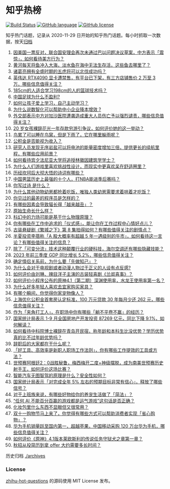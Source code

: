 # 知乎热榜
[![Build Status](https://github.com/ToWeLong/zhihu-hot-questions/workflows/CI/badge.svg)](https://github.com/ToWeLong/zhihu-hot-questions/actions)
[![GitHub language](https://img.shields.io/badge/language-golang-orange.svg)](https://golang.org/)
[![GitHub license](https://img.shields.io/github/license/ToWeLong/zhihu-hot-questions)](https://github.com/ToWeLong/zhihu-hot-questions/blob/main/LICENSE)

知乎热门话题，记录从 2020-11-29 日开始的知乎热门话题。每小时抓取一次数据，按天[归档](./archives)

<!-- BEGIN -->

1. [因美国一票反对，联合国安理会再次未通过巴以问题决议草案，中方表示「震惊」，如何看待美方行为？](https://www.zhihu.com/question/626784641)
1. [黄河每天将鱼冲入大海，淡水鱼在海中无法生存活，这些鱼去哪里了？](https://www.zhihu.com/question/626045818)
1. [诸葛亮拥有全盛时期的五虎将可以北伐成功吗？](https://www.zhihu.com/question/611330392)
1. [英伟达 RTX4090 显卡遭禁售，有平台已下架，有三方店铺售价 2 万至 3 万，哪些信息值得关注？](https://www.zhihu.com/question/626729476)
1. [185cm的人适合学习198cm的人的篮球技术吗？](https://www.zhihu.com/question/624989063)
1. [中国足球为什么不盈利?](https://www.zhihu.com/question/626642675)
1. [如何让孩子爱上学习，自己主动学习？](https://www.zhihu.com/question/623566080)
1. [为什么说数智化可以帮助中小企业降本增效 ?](https://www.zhihu.com/question/621666504)
1. [外交部表示中方对加沙医院遭袭造成重大人员伤亡予以强烈谴责，哪些信息值得关注？](https://www.zhihu.com/question/626702237)
1. [20 岁女孩裸辞花光一年存款穷游引争议，如何评价她的这一举动？](https://www.zhihu.com/question/626456390)
1. [鸟累了可以睡在鸟窝，但是下雨了，它在哪里躲雨呢？](https://www.zhihu.com/question/536554817)
1. [公积金是否能视为收入？](https://www.zhihu.com/question/23917578)
1. [研究人员发现无序岩盐可以将电池的能量密度增加三倍，提供更长的续航里程，有哪些应用前景？](https://www.zhihu.com/question/626666314)
1. [如何看待宾夕法尼亚大学将追授林徽因建筑学学士？](https://www.zhihu.com/question/626465321)
1. [为什么人们游戏里喜欢挑战性设计，而现实中更喜欢呆在舒适圈里？](https://www.zhihu.com/question/616225074)
1. [历经坎坷后大彻大悟的诗词有哪些？](https://www.zhihu.com/question/625589495)
1. [中国男篮历史上最强的十个人，打NBA能进季后赛吗？](https://www.zhihu.com/question/625448405)
1. [你写过诗 是什么？](https://www.zhihu.com/question/619202757)
1. [为什么其他动物幼崽都抢着吃饭，唯独人类幼崽需要求着哄着才吃饭？](https://www.zhihu.com/question/620889402)
1. [你见过的最差的程序员是怎样的？](https://www.zhihu.com/question/31236086)
1. [有哪些因素会导致猫长得「越来越丑」？](https://www.zhihu.com/question/622700624)
1. [原始生命长什么样？](https://www.zhihu.com/question/305111737)
1. [科幻中的力场可能是基于什么物理原理？](https://www.zhihu.com/question/495481313)
1. [你有哪些在工作中追求的「仪式感」，能让你在工作过程中心情好点儿？](https://www.zhihu.com/question/626648700)
1. [古装悬疑剧《繁城之下》第 8 集拍得如何？有哪些值得关注的剧情点？](https://www.zhihu.com/question/626694902)
1. [半夏投资李蓓称「A 股大概率有超越 5 年一遇级别的牛市」，如何看待这一言论？有哪些值得关注的信息？](https://www.zhihu.com/question/626461425)
1. [除了「可变分流」技术这种颠覆行业的硬科技，海尔空调还有哪些隐藏技能？](https://www.zhihu.com/question/626653449)
1. [2023 年前三季度 GDP 同比增长 5.2%，哪些信息值得关注？](https://www.zhihu.com/question/626623812)
1. [确定情侣关系前，为什么要「先做知己」？](https://www.zhihu.com/question/625582377)
1. [为什么会对于电视剧或者动漫人物过于正义的人设有点反感?](https://www.zhihu.com/question/625432273)
1. [如何评价由刘琳、辣目洋子主演的古装轻喜剧《兰闺喜事》？](https://www.zhihu.com/question/623255193)
1. [如何评价小程序公布的原神4.1（第二期）深渊使用率，水龙王使用率第一名？](https://www.zhihu.com/question/626566989)
1. [为什么好多年轻人喜欢去宜家购买家具？](https://www.zhihu.com/question/578234615)
1. [有哪个瞬间，你觉得你家宠物像人？](https://www.zhihu.com/question/299711639)
1. [上海优化公积金首套房认定标准，100 万元贷款 30 年每月少还 262 元，哪些信息值得关注？](https://www.zhihu.com/question/626709921)
1. [作为「夹角打工人」，在职场中你有哪些「躺不平卷不赢」的经历？](https://www.zhihu.com/question/626488929)
1. [国家统计局表示 1-9 月全国房地产开发投资 87269 亿元，同比下降 9.1%，如何解读？](https://www.zhihu.com/question/626627687)
1. [如何看待中科院博士裸辞在青岛开民宿，称年龄和本科生比没优势？学历优势真的比不过年龄优势吗？](https://www.zhihu.com/question/626456875)
1. [辞职后的大家都在干什么呢？](https://www.zhihu.com/question/450192648)
1. [「好工具、高效率是新职人职场工作法则」，你有哪些工作提效的工具或方法？](https://www.zhihu.com/question/626648705)
1. [世预赛阿根廷2：0战胜秘鲁，梅西梅开二度+神级摆脱，成为南美世预赛历史射手王，如何评价这场比赛？](https://www.zhihu.com/question/626640184)
1. [智能汽车无图智驾的原理是什么？安全性如何？](https://www.zhihu.com/question/625263816)
1. [国家统计局表示「对完成全年 5% 左右的预期目标非常有信心」，释放了哪些信号？](https://www.zhihu.com/question/626635184)
1. [对于上班族来说，有哪些好物给你的养宠生活做了「简法」？](https://www.zhihu.com/question/618364583)
1. [“任何 AI 不能百分百赢的游戏都是运气游戏”这句话是否正确？](https://www.zhihu.com/question/623271379)
1. [化妆包里什么东西不显眼但又很常用？](https://www.zhihu.com/question/623732851)
1. [双十一购物节马上来了，你觉得有哪些方式可以帮助消费者实现「省心购物」？](https://www.zhihu.com/question/626508369)
1. [华为手机销量跃至国内第一，超越苹果，中国移动采购 120 万台华为手机，哪些信息值得关注？](https://www.zhihu.com/question/626551401)
1. [如何评价《原神》4.1版本莱欧斯利的传说任务守狱犬之章第一章？](https://www.zhihu.com/question/626552364)
1. [秋招从投简历到拿 offer 大约需要多长时间？](https://www.zhihu.com/question/622554333)

<!-- END -->

历史归档 [./archives](./archives)


### License
[zhihu-hot-questions](https://github.com/towelong/zhihu-hot-questions) 的源码使用 MIT License 发布。